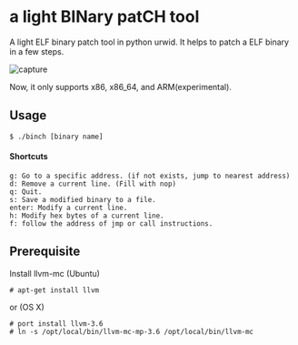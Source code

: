 # a light BINary patCH tool
A light ELF binary patch tool in python urwid. It helps to patch a ELF binary in a few steps.

![capture](https://cloud.githubusercontent.com/assets/7830853/9346653/9d0fb980-465a-11e5-9908-541ae4c80492.png)

Now, it only supports x86, x86_64, and ARM(experimental).

## Usage

```
$ ./binch [binary name]
```

#### Shortcuts
```
g: Go to a specific address. (if not exists, jump to nearest address)
d: Remove a current line. (Fill with nop)
q: Quit.
s: Save a modified binary to a file.
enter: Modify a current line.
h: Modify hex bytes of a current line.
f: follow the address of jmp or call instructions.
```

## Prerequisite

Install llvm-mc (Ubuntu)
```
# apt-get install llvm
```
or (OS X)
```
# port install llvm-3.6
# ln -s /opt/local/bin/llvm-mc-mp-3.6 /opt/local/bin/llvm-mc
```
